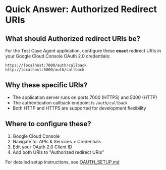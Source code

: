 # Quick Answer: Authorized Redirect URIs

## What should Authorized redirect URIs be?

For the Test Case Agent application, configure these **exact** redirect URIs in your Google Cloud Console OAuth 2.0 credentials:

```
https://localhost:7000/auth/callback
http://localhost:5000/auth/callback
```

## Why these specific URIs?

- The application server runs on ports 7000 (HTTPS) and 5000 (HTTP)
- The authentication callback endpoint is `/auth/callback`
- Both HTTP and HTTPS are supported for development flexibility

## Where to configure these?

1. Google Cloud Console
2. Navigate to: APIs & Services > Credentials
3. Edit your OAuth 2.0 Client ID
4. Add both URIs to "Authorized redirect URIs"

For detailed setup instructions, see [OAUTH_SETUP.md](OAUTH_SETUP.md)
